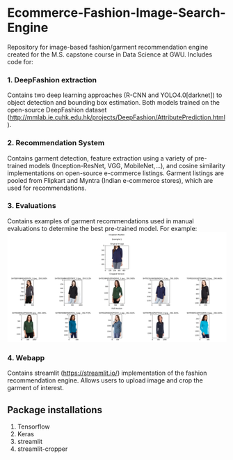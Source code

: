# Ecommerce-Fashion-Image-Search-Engine

Repository for image-based fashion/garment recommendation engine created for the M.S. capstone course in Data Science at GWU. Includes code for:

### 1. DeepFashion extraction
Contains two deep learning approaches (R-CNN and YOLO4.0[darknet]) to object detection and bounding box estimation. Both models trained on the open-source DeepFashion dataset (http://mmlab.ie.cuhk.edu.hk/projects/DeepFashion/AttributePrediction.html). 

### 2. Recommendation System
Contains garment detection, feature extraction using a variety of pre-trained models (Inception-ResNet, VGG, MobileNet,...), and cosine similarity implementations on open-source e-commerce listings. Garment listings are pooled from Flipkart and Myntra (Indian e-commerce stores), which are used for recommendations. 

### 3. Evaluations
Contains examples of garment recommendations used in manual evaluations to determine the best pre-trained model. For example:
![](evaluations/Inception_res_ex1.jpg?raw=true)
### 4. Webapp
Contains streamlit (https://streamlit.io/) implementation of the fashion recommendation engine. Allows users to upload image and crop the garment of interest. 

## Package installations
1. Tensorflow
2. Keras
3. streamlit
4. streamlit-cropper
